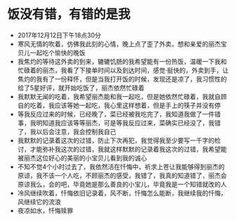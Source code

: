 # 饭没有错，有错的是我
* 2017年12月12日下午18点30分
* 寒风无情的吹着，仿佛我此刻的心情，晚上点了歪了外卖，想和亲爱的丽杰宝贝儿一起吃个愉快的晚饭
* 我焦灼的等待这外卖的到来，辘辘饥肠的我希望能有一份热饭，温暖一下我和忙碌着的丽杰，我看了下接单时间以及到达时间，感觉·挺快的，外卖到手，让焦灼的我有了一份释怀，但是当我打开饭的时候，发现还是凉了，我习惯性的给了5星好评，就开始吃饭了，丽杰依然忙碌着
* 我默默无闻的吃着，我希望丽杰能和我一起吃，但是她依然忙碌着，我就自顾自的吃着，我应该等她一起吃，我心里这样想着，但是手上的筷子并没有停
* 等我反应过来的时候，已经晚了，菜已经被我吃完了，我知道我做了一件错事，我明知道我应该等等丽杰，可是等我反应过来，菜确实已经没了，我错了，我以后会注意，我会控制我自己
* 我默默的记录着这次的过错，防止下次再犯，我觉得我至少要写一千字的检讨，才能弥补我这次的过错，我就这样默默的记录着我这次的过错，我希望能被丽杰这位好心的美丽的小宝贝儿看到我的诚心
* 不知不觉4个小时过去了，我依然活在忏悔中，祈求上苍让我能够得到丽杰的原谅，我不该一个人吃，不顾丽杰的感受，我错了，我真的知道错了，丽杰会原谅我么，会的吧，毕竟她是那么善良的小宝儿，毕竟我是一个知错就改的人
* 冷风继续吹着，忏悔依旧记录着，风不断，忏悔怎么能断，我继续我的忏悔，风继续它的流浪
* 夜凉如水，忏悔赎罪